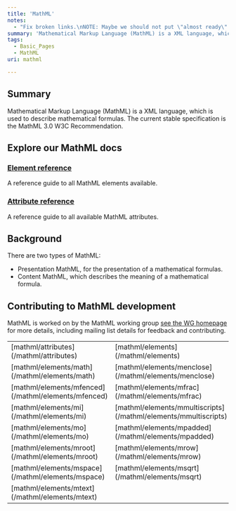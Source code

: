 ```yaml
---
title: 'MathML'
notes:
  - "Fix broken links.\nNOTE: Maybe we should not put \"almost ready\" or ready to use if not ALL subpages aren’t on a better state. Reverted to Unreviewed."
summary: 'Mathematical Markup Language (MathML) is a XML language, which is used to describe mathematical formulas. The current stable specification is the MathML 3.0 W3C Recommendation.'
tags:
  - Basic_Pages
  - MathML
uri: mathml

---
```

## Summary

Mathematical Markup Language (MathML) is a XML language, which is used to describe mathematical formulas. The current stable specification is the MathML 3.0 W3C Recommendation.

## Explore our MathML docs

### [Element reference](/mathml/elements)

A reference guide to all MathML elements available.

### [Attribute reference](/mathml/attributes)

A reference guide to all available MathML attributes.

## Background

There are two types of MathML:

-   Presentation MathML, for the presentation of a mathematical formulas.
-   Content MathML, which describes the meaning of a mathematical formula.

## Contributing to MathML development

MathML is worked on by the MathML working group [see the WG homepage](http://www.w3.org/Math/) for more details, including mailing list details for feedback and contributing.

<table class="mw-prefixindex-list-table">
<tr>
<td>
[mathml/attributes](/mathml/attributes)

</td>
<td>
[mathml/elements](/mathml/elements)

</td>
<td>
[mathml/elements/maction](/mathml/elements/maction)

</td>
</tr>
<tr>
<td>
[mathml/elements/math](/mathml/elements/math)

</td>
<td>
[mathml/elements/menclose](/mathml/elements/menclose)

</td>
<td>
[mathml/elements/merror](/mathml/elements/merror)

</td>
</tr>
<tr>
<td>
[mathml/elements/mfenced](/mathml/elements/mfenced)

</td>
<td>
[mathml/elements/mfrac](/mathml/elements/mfrac)

</td>
<td>
[mathml/elements/mglyph](/mathml/elements/mglyph)

</td>
</tr>
<tr>
<td>
[mathml/elements/mi](/mathml/elements/mi)

</td>
<td>
[mathml/elements/mmultiscripts](/mathml/elements/mmultiscripts)

</td>
<td>
[mathml/elements/mn](/mathml/elements/mn)

</td>
</tr>
<tr>
<td>
[mathml/elements/mo](/mathml/elements/mo)

</td>
<td>
[mathml/elements/mpadded](/mathml/elements/mpadded)

</td>
<td>
[mathml/elements/mphantom](/mathml/elements/mphantom)

</td>
</tr>
<tr>
<td>
[mathml/elements/mroot](/mathml/elements/mroot)

</td>
<td>
[mathml/elements/mrow](/mathml/elements/mrow)

</td>
<td>
[mathml/elements/ms](/mathml/elements/ms)

</td>
</tr>
<tr>
<td>
[mathml/elements/mspace](/mathml/elements/mspace)

</td>
<td>
[mathml/elements/msqrt](/mathml/elements/msqrt)

</td>
<td>
[mathml/elements/mstyle](/mathml/elements/mstyle)

</td>
</tr>
<tr>
<td>
[mathml/elements/mtext](/mathml/elements/mtext)

</td>
</tr>
</table>
